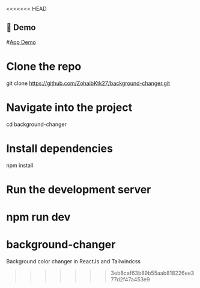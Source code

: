 <<<<<<< HEAD
## 📸 Demo

#[App Demo](public/demo.png)

# Clone the repo

git clone https://github.com/ZohaibKtk27/background-changer.git

# Navigate into the project

cd background-changer

# Install dependencies

npm install

# Run the development server

npm run dev
=======
# background-changer
Background color changer in ReactJs and Tailwindcss
>>>>>>> 3eb8caf63b89b55aab818226ee377d2f47a453e9
